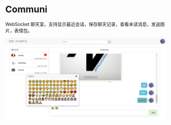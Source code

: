 # Communi
WebSocket 聊天室，支持显示最近会话，保存聊天记录，查看未读消息，发送图片，表情包。

![样图](https://raw.githubusercontent.com/compassak/Communi/master/images/%E6%89%B9%E6%B3%A8%202020-08-08%20092349.png)
